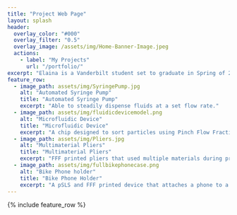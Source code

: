 ```yaml
---
title: "Project Web Page"
layout: splash
header:
  overlay_color: "#000"
  overlay_filter: "0.5"
  overlay_image: /assets/img/Home-Banner-Image.jpeg
  actions:
    - label: "My Projects"
      url: "/portfolio/"
excerpt: "Elaina is a Vanderbilt student set to graduate in Spring of 2027, she is majoring in Mechanical Engineering and minoring in Digital Fabrication."
feature_row:
  - image_path: assets/img/SyringePump.jpg
    alt: "Automated Syringe Pump"
    title: "Automated Syringe Pump"
    excerpt: "Able to steadily dispense fluids at a set flow rate."   
  - image_path: assets/img/fluidicdevicemodel.png
    alt: "Microfluidic Device"
    title: "Microfluidic Device"
    excerpt: "A chip designed to sort particles using Pinch Flow Fractionation."
  - image_path: assets/img/Pliers.jpg
    alt: "Multimaterial Pliers"
    title: "Multimaterial Pliers"
    excerpt: "FFF printed pliers that used multiple materials during printing."
  - image_path: assets/img/fullbikephonecase.png
    alt: "Bike Phone holder"
    title: "Bike Phone Holder"
    excerpt: "A pSLS and FFF printed device that attaches a phone to a bike handle."
---
```


{% include feature_row %}

